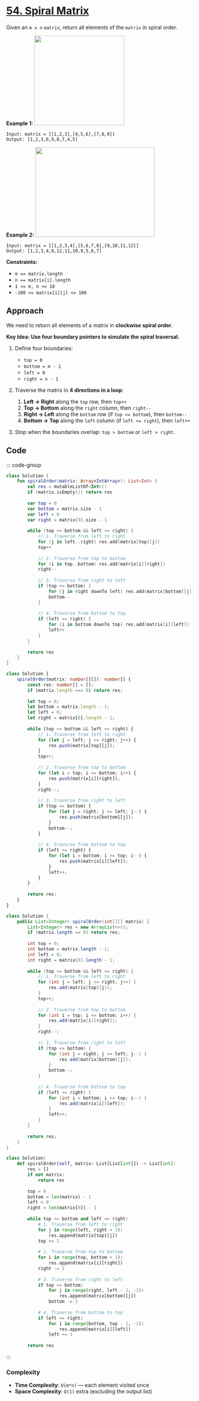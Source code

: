 # [54. Spiral Matrix](https://leetcode.com/problems/spiral-matrix/description/?envType=study-plan-v2&envId=top-interview-150)

Given an <code>m x n</code> <code>matrix</code>, return all elements of the <code>matrix</code> in spiral order.

**Example 1:** 
<img alt="" src="https://assets.leetcode.com/uploads/2020/11/13/spiral1.jpg" style="width: 242px; height: 242px;">

```
Input: matrix = [[1,2,3],[4,5,6],[7,8,9]]
Output: [1,2,3,6,9,8,7,4,5]
```

**Example 2:** 
<img alt="" src="https://assets.leetcode.com/uploads/2020/11/13/spiral.jpg" style="width: 322px; height: 242px;">

```
Input: matrix = [[1,2,3,4],[5,6,7,8],[9,10,11,12]]
Output: [1,2,3,4,8,12,11,10,9,5,6,7]
```

**Constraints:** 

- <code>m == matrix.length</code>
- <code>n == matrix[i].length</code>
- <code>1 <= m, n <= 10</code>
- <code>-100 <= matrix[i][j] <= 100</code>

## Approach

We need to return all elements of a matrix in **clockwise spiral order**.

**Key Idea: Use four boundary pointers to simulate the spiral traversal.**

1. Define four boundaries:
   - `top = 0`
   - `bottom = m - 1`
   - `left = 0`
   - `right = n - 1`

2. Traverse the matrix in **4 directions in a loop**:
   1. **Left → Right** along the `top` row, then `top++`
   2. **Top → Bottom** along the `right` column, then `right--`
   3. **Right → Left** along the `bottom` row (if `top <= bottom`), then `bottom--`
   4. **Bottom → Top** along the `left` column (if `left <= right`), then `left++`

3. Stop when the boundaries overlap: `top > bottom` or `left > right`.

## Code

::: code-group

```kotlin [Kotlin]
class Solution {
    fun spiralOrder(matrix: Array<IntArray>): List<Int> {
        val res = mutableListOf<Int>()
        if (matrix.isEmpty()) return res
        
        var top = 0
        var bottom = matrix.size - 1
        var left = 0
        var right = matrix[0].size - 1
        
        while (top <= bottom && left <= right) {
            // 1. Traverse from left to right
            for (j in left..right) res.add(matrix[top][j])
            top++
            
            // 2. Traverse from top to bottom
            for (i in top..bottom) res.add(matrix[i][right])
            right--
            
            // 3. Traverse from right to left
            if (top <= bottom) {
                for (j in right downTo left) res.add(matrix[bottom][j])
                bottom--
            }
            
            // 4. Traverse from bottom to top
            if (left <= right) {
                for (i in bottom downTo top) res.add(matrix[i][left])
                left++
            }
        }
        
        return res
    }
}
```

```typescript [TypeScript]
class Solution {
    spiralOrder(matrix: number[][]): number[] {
        const res: number[] = [];
        if (matrix.length === 0) return res;
        
        let top = 0;
        let bottom = matrix.length - 1;
        let left = 0;
        let right = matrix[0].length - 1;
        
        while (top <= bottom && left <= right) {
            // 1. Traverse from left to right
            for (let j = left; j <= right; j++) {
                res.push(matrix[top][j]);
            }
            top++;
            
            // 2. Traverse from top to bottom
            for (let i = top; i <= bottom; i++) {
                res.push(matrix[i][right]);
            }
            right--;
            
            // 3. Traverse from right to left
            if (top <= bottom) {
                for (let j = right; j >= left; j--) {
                    res.push(matrix[bottom][j]);
                }
                bottom--;
            }
            
            // 4. Traverse from bottom to top
            if (left <= right) {
                for (let i = bottom; i >= top; i--) {
                    res.push(matrix[i][left]);
                }
                left++;
            }
        }
        
        return res;
    }
}
```

```java [Java]
class Solution {
    public List<Integer> spiralOrder(int[][] matrix) {
        List<Integer> res = new ArrayList<>();
        if (matrix.length == 0) return res;
        
        int top = 0;
        int bottom = matrix.length - 1;
        int left = 0;
        int right = matrix[0].length - 1;
        
        while (top <= bottom && left <= right) {
            // 1. Traverse from left to right
            for (int j = left; j <= right; j++) {
                res.add(matrix[top][j]);
            }
            top++;
            
            // 2. Traverse from top to bottom
            for (int i = top; i <= bottom; i++) {
                res.add(matrix[i][right]);
            }
            right--;
            
            // 3. Traverse from right to left
            if (top <= bottom) {
                for (int j = right; j >= left; j--) {
                    res.add(matrix[bottom][j]);
                }
                bottom--;
            }
            
            // 4. Traverse from bottom to top
            if (left <= right) {
                for (int i = bottom; i >= top; i--) {
                    res.add(matrix[i][left]);
                }
                left++;
            }
        }
        
        return res;
    }
}
```

```python [Python]
class Solution:
    def spiralOrder(self, matrix: List[List[int]]) -> List[int]:
        res = []
        if not matrix:
            return res
        
        top = 0
        bottom = len(matrix) - 1
        left = 0
        right = len(matrix[0]) - 1
        
        while top <= bottom and left <= right:
            # 1. Traverse from left to right
            for j in range(left, right + 1):
                res.append(matrix[top][j])
            top += 1
            
            # 2. Traverse from top to bottom
            for i in range(top, bottom + 1):
                res.append(matrix[i][right])
            right -= 1
            
            # 3. Traverse from right to left
            if top <= bottom:
                for j in range(right, left - 1, -1):
                    res.append(matrix[bottom][j])
                bottom -= 1
            
            # 4. Traverse from bottom to top
            if left <= right:
                for i in range(bottom, top - 1, -1):
                    res.append(matrix[i][left])
                left += 1
        
        return res
```

:::

### Complexity

- **Time Complexity**: `O(m*n)` — each element visited once
- **Space Complexity**: `O(1)` extra (excluding the output list)